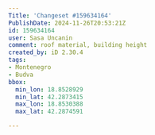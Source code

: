 ```yaml
---
Title: 'Changeset #159634164'
PublishDate: 2024-11-26T20:53:21Z
id: 159634164
user: Sasa Uncanin
comment: roof material, building height
created_by: iD 2.30.4
tags:
- Montenegro
- Budva
bbox:
  min_lon: 18.8528929
  min_lat: 42.2873415
  max_lon: 18.8530388
  max_lat: 42.2874591

---
```

